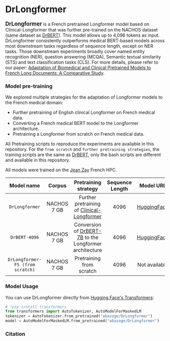 # DrLongformer

<span style="font-size:larger;">**DrLongformer**</span> is a French pretrained Longformer model based on Clinical-Longformer that was further pre-trained on the NACHOS dataset (same dataset as [DrBERT](https://github.com/qanastek/DrBERT)). This model allows up to 4,096 tokens as input. DrLongformer consistently outperforms medical BERT-based models across most downstream tasks regardless of sequence length, except on NER tasks. Those downstream experiments broadly cover named entity recognition (NER), question answering (MCQA), Semantic textual similarity (STS) and text classification tasks (CLS). For more details, please refer to our paper: [Adaptation of Biomedical and Clinical Pretrained Models to French Long Documents: A Comparative Study]().

### Model pre-training
We explored multiple strategies for the adaptation of Longformer models to the French medical domain:
- Further pretraining of English clinical Longformer on French medical data. 
- Converting a French medical BERT model to the Longformer architecture.
- Pretraining a Longformer from scratch on French medical data.

All Pretraining scripts to reproduce the experiments are available in this repository.
For the `from scratch` and `further pretraining strategies`, the training scripts are the same as [DrBERT](https://github.com/qanastek/DrBERT), only the bash scripts are different and available in this repository.

All models were trained on the [Jean Zay](http://www.idris.fr/jean-zay/) French HPC.

| Model name | Corpus | Pretraining strategy | Sequence Length | Model URL |
| :------:       | :---: |  :---: | :---: | :---: |
| `DrLongformer` | NACHOS 7 GB  | Further pretraining of [Clinical-Longformer](https://huggingface.co/yikuan8/Clinical-Longformer) | 4096 | [HuggingFace](https://huggingface.co/abazoge/DrLongformer) |
| `DrBERT-4096` | NACHOS 7 GB  | Conversion of [DrBERT-7B](https://huggingface.co/Dr-BERT/DrBERT-7GB) to the Longformer architecture | 4096 | [HuggingFace](https://huggingface.co/abazoge/DrBERT-4096) |
| `DrLongformer-FS (from scratch)` | NACHOS 7 GB  | Pretraining from scratch | 4096 | Not available |


### Model Usage
You can use DrLongformer directly from [Hugging Face's Transformers](https://github.com/huggingface/transformers):
```python
# !pip install transformers
from transformers import AutoTokenizer, AutoModelForMaskedLM
tokenizer = AutoTokenizer.from_pretrained("abazoge/DrLongformer")
model = AutoModelForMaskedLM.from_pretrained("abazoge/DrLongformer")
```

### Citation
```

```
